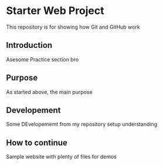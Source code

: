 # Starter Web Project
This repository is for showing how Git and GitHub work
## Introduction
Asesome Practice section bro
## Purpose
As started above, the main purpose
## Developement
Some DEvelopememt  from my repository setup understanding 
## How to continue
Sample website with plenty of files for demos